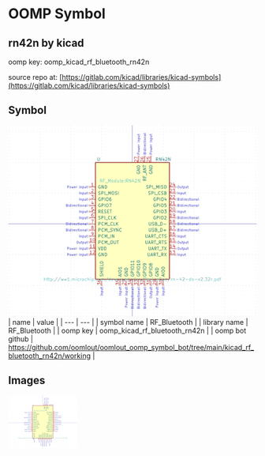 # OOMP Symbol  
## rn42n  by kicad  
  
oomp key: oomp_kicad_rf_bluetooth_rn42n  
  
source repo at: [https://gitlab.com/kicad/libraries/kicad-symbols](https://gitlab.com/kicad/libraries/kicad-symbols)  
## Symbol  
  
[![working.png](working_600.png)](working.png)  
| name | value | 
| --- | --- | 
| symbol name | RF_Bluetooth | 
| library name | RF_Bluetooth | 
| oomp key | oomp_kicad_rf_bluetooth_rn42n | 
| oomp bot github | https://github.com/oomlout/oomlout_oomp_symbol_bot/tree/main/kicad_rf_bluetooth_rn42n/working | 
## Images  
  
[![working.png](working_140.png)](working.png)  
